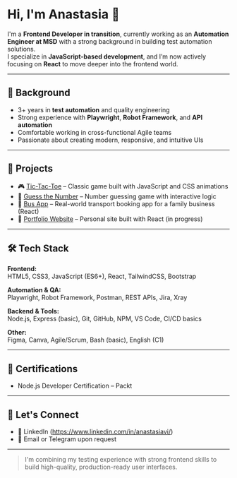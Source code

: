 # Hi, I'm Anastasia 👋

I'm a **Frontend Developer in transition**, currently working as an **Automation Engineer at MSD** with a strong background in building test automation solutions.  
I specialize in **JavaScript-based development**, and I’m now actively focusing on **React** to move deeper into the frontend world.

---

## 💼 Background

- 3+ years in **test automation** and quality engineering
- Strong experience with **Playwright**, **Robot Framework**, and **API automation**
- Comfortable working in cross-functional Agile teams
- Passionate about creating modern, responsive, and intuitive UIs

---

## 🧩 Projects

- 🎮 [Tic-Tac-Toe](#) – Classic game built with JavaScript and CSS animations
- 🔢 [Guess the Number](#) – Number guessing game with interactive logic
- 🚐 [Bus App](#) – Real-world transport booking app for a family business (React)
- 🧱 [Portfolio Website](#) – Personal site built with React (in progress)

---

## 🛠️ Tech Stack

**Frontend:**  
HTML5, CSS3, JavaScript (ES6+), React, TailwindCSS, Bootstrap

**Automation & QA:**  
Playwright, Robot Framework, Postman, REST APIs, Jira, Xray

**Backend & Tools:**  
Node.js, Express (basic), Git, GitHub, NPM, VS Code, CI/CD basics

**Other:**  
Figma, Canva, Agile/Scrum, Bash (basic), English (C1)

---

## 📜 Certifications

- Node.js Developer Certification – Packt

---

## 🔗 Let's Connect

- 💼 LinkedIn (https://www.linkedin.com/in/anastasiavi/)
- 📨 Email or Telegram upon request

---

> I'm combining my testing experience with strong frontend skills to build high-quality, production-ready user interfaces.

